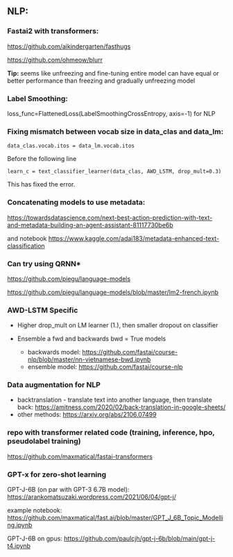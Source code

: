 
## NLP:

### Fastai2 with transformers:
https://github.com/aikindergarten/fasthugs

https://github.com/ohmeow/blurr

**Tip:** seems like unfreezing and fine-tuning entire model can have equal or better performance than freezing and gradually unfreezing model

### **Label Smoothing**:

loss_func=FlattenedLoss(LabelSmoothingCrossEntropy, axis=-1) for NLP


### Fixing mismatch between vocab size in data_clas and data_lm:

```
data_clas.vocab.itos = data_lm.vocab.itos

```
Before the following line
```
learn_c = text_classifier_learner(data_clas, AWD_LSTM, drop_mult=0.3)
```
This has fixed the error.

### **Concatenating models to use metadata:**

https://towardsdatascience.com/next-best-action-prediction-with-text-and-metadata-building-an-agent-assistant-81117730be6b

and notebook https://www.kaggle.com/adai183/metadata-enhanced-text-classification

### **Can try using QRNN***

https://github.com/piegu/language-models 

https://github.com/piegu/language-models/blob/master/lm2-french.ipynb 


### **AWD-LSTM Specific**

- Higher drop_mult on LM learner (1.), then smaller dropout on classifier

- Ensemble a fwd and backwards bwd = True models
  - backwards model: https://github.com/fastai/course-nlp/blob/master/nn-vietnamese-bwd.ipynb 
  - ensemble model: https://github.com/fastai/course-nlp 
  
### Data augmentation for NLP
- backtranslation - translate text into another language, then translate back: https://amitness.com/2020/02/back-translation-in-google-sheets/
- other methods: https://arxiv.org/abs/2106.07499

### repo with transformer related code (training, inference, hpo, pseudolabel training)
https://github.com/maxmatical/fastai-transformers

### GPT-x for zero-shot learning

GPT-J-6B (on par with GPT-3 6.7B model): https://arankomatsuzaki.wordpress.com/2021/06/04/gpt-j/

example notebook: https://github.com/maxmatical/fast.ai/blob/master/GPT_J_6B_Topic_Modelling.ipynb

GPT-J-6B on gpus: https://github.com/paulcjh/gpt-j-6b/blob/main/gpt-j-t4.ipynb
